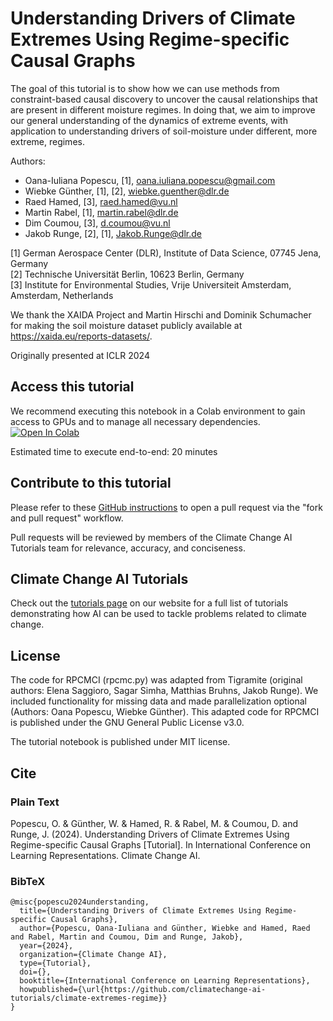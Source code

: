 # Understanding Drivers of Climate Extremes Using Regime-specific Causal Graphs
The goal of this tutorial is to show how we can use methods from constraint-based causal discovery to uncover the causal relationships that are present in different moisture regimes. In doing that, we aim to improve our general understanding of the dynamics of extreme events, with application to understanding drivers of soil-moisture under different, more extreme, regimes.

Authors:
*   Oana-Iuliana Popescu, [1], oana.iuliana.popescu@gmail.com
*   Wiebke Günther, [1], [2], wiebke.guenther@dlr.de
*   Raed Hamed, [3], raed.hamed@vu.nl
*   Martin Rabel, [1], martin.rabel@dlr.de 
*   Dim Coumou, [3], d.coumou@vu.nl
*   Jakob Runge, [2], [1], Jakob.Runge@dlr.de 

[1] German Aerospace Center (DLR), Institute of Data Science, 07745 Jena, Germany\
[2] Technische Universität Berlin, 10623 Berlin, Germany\
[3] Institute for Environmental Studies, Vrije Universiteit Amsterdam, Amsterdam, Netherlands

We thank the XAIDA Project and Martin Hirschi and Dominik Schumacher for making the soil moisture dataset publicly available at https://xaida.eu/reports-datasets/.

Originally presented at ICLR 2024

## Access this tutorial

We recommend executing this notebook in a Colab environment to gain access to GPUs and to manage all necessary dependencies. <a target="_blank" href="https://colab.research.google.com/github/climatechange-ai-tutorials/climate-extremes-regime/blob/main/Understanding_Drivers_Of_Climate_Extremes_Using_Regime_specific_Causal_Graphs.ipynb">
  <img src="https://colab.research.google.com/assets/colab-badge.svg" alt="Open In Colab"/>
</a>

Estimated time to execute end-to-end: 20 minutes 

## Contribute to this tutorial

Please refer to these [GitHub instructions](https://docs.github.com/en/get-started/exploring-projects-on-github/contributing-to-a-project#about-forking) to open a pull request via the "fork and pull request" workflow. 

Pull requests will be reviewed by members of the Climate Change AI Tutorials team for relevance, accuracy, and conciseness.

## Climate Change AI Tutorials
Check out the [tutorials page](https://www.climatechange.ai/tutorials?) on our website for a full list of tutorials demonstrating how AI can be used to tackle problems related to climate change.

## License
The code for RPCMCI (rpcmc.py) was adapted from Tigramite (original authors: Elena Saggioro, Sagar Simha, Matthias Bruhns, Jakob Runge).
We included functionality for missing data and made parallelization optional (Authors: Oana Popescu, Wiebke Günther).
This adapted code for RPCMCI is published under the GNU General Public License v3.0.

The tutorial notebook is published under MIT license.

## Cite

### Plain Text
Popescu, O. & Günther, W. & Hamed, R. & Rabel, M. & Coumou, D. and Runge, J. (2024). Understanding Drivers of Climate Extremes Using Regime-specific Causal Graphs [Tutorial]. In International Conference on Learning Representations. Climate Change AI.

### BibTeX

```
@misc{popescu2024understanding,
  title={Understanding Drivers of Climate Extremes Using Regime-specific Causal Graphs},
  author={Popescu, Oana-Iuliana and Günther, Wiebke and Hamed, Raed and Rabel, Martin and Coumou, Dim and Runge, Jakob},
  year={2024},
  organization={Climate Change AI},
  type={Tutorial},
  doi={},
  booktitle={International Conference on Learning Representations},
  howpublished={\url{https://github.com/climatechange-ai-tutorials/climate-extremes-regime}}
}
```
